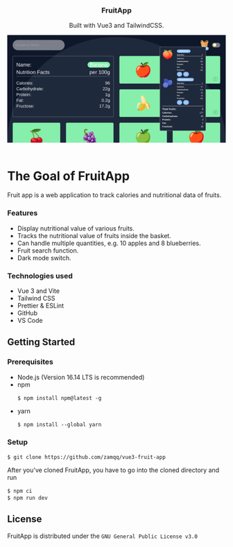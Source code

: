 <div align="center">
    <h3>FruitApp</h3>
    <p>Built with Vue3 and TailwindCSS.</p>
    <img src="./README/fruitapp_screenshot.png" width="1280">
</div>

<br>

# The Goal of FruitApp

Fruit app is a web application to track calories and nutritional data of fruits.

### Features

- Display nutritional value of various fruits.
- Tracks the nutritional value of fruits inside the basket.
- Can handle multiple quantities, e.g. 10 apples and 8 blueberries.
- Fruit search function.
- Dark mode switch.

### Technologies used

- Vue 3 and Vite
- Tailwind CSS
- Prettier & ESLint
- GitHub
- VS Code

## Getting Started

### Prerequisites

- Node.js (Version 16.14 LTS is recommended)
- npm
  ```console
  $ npm install npm@latest -g
  ```
- yarn
  ```console
  $ npm install --global yarn
  ```

### Setup

```console
$ git clone https://github.com/zamqq/vue3-fruit-app
```

After you've cloned FruitApp, you have to go into the cloned directory and run

```console
$ npm ci
$ npm run dev
```

## License

FruitApp is distributed under the `GNU General Public License v3.0`
